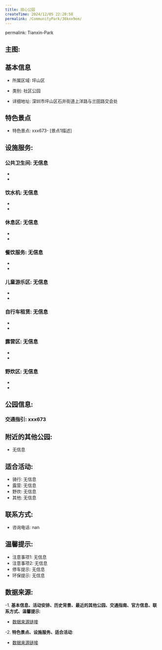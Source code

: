 ```yaml
---
title: 田心公园
createTime: 2024/12/05 22:20:58
permalink: /CommunityPark/36knx9em/
---
```

permalink: Tianxin-Park
## 主图:
<ImageCard
image="https://cgj.sz.gov.cn/img/4/4016/4016927/10809098.jpg"
title= "田心公园"
description= "xxxxxx673"
date="2024/12/05"
href="/"
author="深圳公园"
/>
## 基本信息

- 所属区域: 坪山区

- 类别: 社区公园

- 详细地址: 深圳市坪山区石井街道上洋路与兰田路交会处

## 特色景点
- 特色景点: xxx673- [景点1描述]
## 设施服务:
### 公共卫生间: 无信息
- 
- 
### 饮水机: 无信息
- 
- 
### 休息区: 无信息
- 
- 
### 餐饮服务: 无信息
- 
- 
### 儿童游乐区: 无信息
- 
- 
### 自行车租赁: 无信息
- 
- 
### 露营区: 无信息
- 
- 
### 野炊区: 无信息

- 
- 
## 公园信息:
### 交通指引: xxx673

## 附近的其他公园:
- 无信息

## 适合活动:
- 骑行: 无信息
- 露营: 无信息
- 野炊: 无信息
- 其他: 无信息

## 联系方式:
- 咨询电话: nan
## 温馨提示:
- 注意事项1: 无信息
- 注意事项2: 无信息
- 停车提示: 无信息
- 环保提示: 无信息

## 数据来源:
-1. **基本信息、活动安排、历史背景、最近的其他公园、交通指南、官方信息、联系方式、温馨提示**:
- [数据来源链接](https://cgj.sz.gov.cn/xsmh/gysz/sqgy/content/post_10809098.html)

-2. **特色景点、设施服务、适合活动**:
- [数据来源链接](https://cgj.sz.gov.cn/xsmh/gysz/sqgy/content/post_10809098.html)

